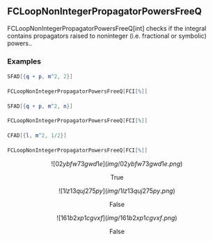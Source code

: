 ##  FCLoopNonIntegerPropagatorPowersFreeQ 

FCLoopNonIntegerPropagatorPowersFreeQ[int] checks if the integral contains propagators raised to noninteger (i.e. fractional or symbolic) powers..

###  Examples 

```mathematica
SFAD[{q + p, m^2, 2}] 
 
FCLoopNonIntegerPropagatorPowersFreeQ[FCI[%]] 
 
SFAD[{q + p, m^2, n}] 
 
FCLoopNonIntegerPropagatorPowersFreeQ[FCI[%]] 
 
CFAD[{l, m^2, 1/2}] 
 
FCLoopNonIntegerPropagatorPowersFreeQ[FCI[%]]
```

$$![02ybfw73gwd1e](img/02ybfw73gwd1e.png)$$

$$\text{True}$$

$$![1lz13quj275py](img/1lz13quj275py.png)$$

$$\text{False}$$

$$![161b2xp1cgvxf](img/161b2xp1cgvxf.png)$$

$$\text{False}$$